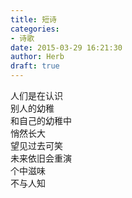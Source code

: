 ```yaml
---  
title: 短诗  
categories:  
- 诗歌  
date: 2015-03-29 16:21:30  
author: Herb  
draft: true
---  
```

人们是在认识  
别人的幼稚  
和自己的幼稚中  
悄然长大  
望见过去可笑  
未来依旧会重演  
个中滋味  
不与人知